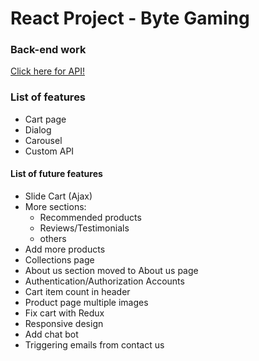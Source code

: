 # React Project - Byte Gaming

### Back-end work
<a href="https://github.com/riley-ad-clark/byte-gaming-backend">Click here for API!</a>
### List of features
* Cart page
* Dialog
* Carousel
* Custom API

#### List of future features
* Slide Cart (Ajax)
* More sections:
  * Recommended products
  * Reviews/Testimonials
  * others
* Add more products
* Collections page
* About us section moved to About us page
* Authentication/Authorization Accounts
* Cart item count in header
* Product page multiple images
* Fix cart with Redux
* Responsive design
* Add chat bot
* Triggering emails from contact us
  

